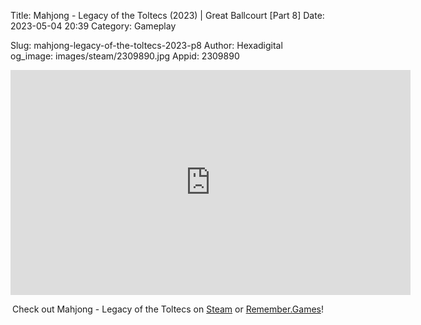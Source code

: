 Title: Mahjong - Legacy of the Toltecs (2023) | Great Ballcourt [Part 8]
Date: 2023-05-04 20:39
Category: Gameplay

Slug: mahjong-legacy-of-the-toltecs-2023-p8
Author: Hexadigital
og_image: images/steam/2309890.jpg
Appid: 2309890

<center><iframe src="https://www.youtube.com/embed/JBnUOHbP6pI?feature=oembed" allow="accelerometer; autoplay; encrypted-media; gyroscope; picture-in-picture" width="640" height="360" frameborder="0"></iframe>

Check out Mahjong - Legacy of the Toltecs on [Steam](https://store.steampowered.com/app/2309890/?curator_clanid=34633900) or [Remember.Games](https://remember.games/game/7725/mahjong-legacy-of-the-toltecs/)!</center>